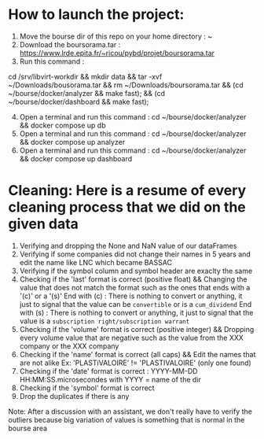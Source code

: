 # How to launch the project:

1. Move the bourse dir of this repo on your home directory :  ~
2. Download the boursorama.tar : https://www.lrde.epita.fr/~ricou/pybd/projet/boursorama.tar
3. Run this command :

cd /srv/libvirt-workdir && mkdir data && tar -xvf ~/Downloads/bousorama.tar && rm ~/Downloads/boursorama.tar &&
(cd ~/bourse/docker/analyzer && make fast); &&
(cd ~/bourse/docker/dashboard && make fast);

4. Open a terminal and run this command : cd ~/bourse/docker/analyzer && docker compose up db
5. Open a terminal and run this command : cd ~/bourse/docker/analyzer && docker compose up analyzer
6. Open a terminal and run this command : cd ~/bourse/docker/analyzer && docker compose up dashboard


# Cleaning: Here is a resume of every cleaning process that we did on the given data  ###

1. Verifying and dropping the None and NaN value of our dataFrames
2. Verifying if some companies did not change their names in 5 years and edit the name like LNC which became BASSAC
3. Verifying if the symbol column and symbol header are exaclty the same
4. Checking if the 'last' format is correct (positive float) && Changing the value that does not match the format such as the ones that ends with a '(c)' or a '(s)'
     End with (c) : There is nothing to convert or anything, it just to signal that the value can be `convertible` or is a `cum_dividend`
     End with (s) : There is nothing to convert or anything, it just to signal that the value is a `subscription right/subscription warrant`
5. Checking if the 'volume' format is correct (positive integer) && Dropping every volume value that are negative such as the value from the XXX company or the XXX company
6. Checking if the 'name' format is correct (all caps) && Edit the names that are not alike Ex:  'PLASTiVALOIRE' != 'PLASTIVALOIRE' (only one found)
7. Checking if the 'date' format is correct : YYYY-MM-DD HH:MM:SS.microsecondes with YYYY = name of the dir
8. Checking if the 'symbol' format is correct
9. Drop the duplicates if there is any

Note:
After a discussion with an assistant, we don't really have to verify the outliers because big variation of values is something that is normal in the bourse area
